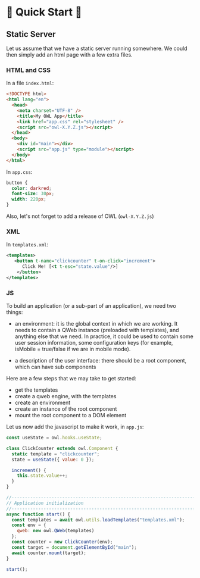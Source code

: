 # 🦉 Quick Start 🦉

## Static Server

Let us assume that we have a static server running somewhere. We could then
simply add an html page with a few extra files.

### HTML and CSS

In a file `index.html`:

```html
<!DOCTYPE html>
<html lang="en">
  <head>
    <meta charset="UTF-8" />
    <title>My OWL App</title>
    <link href="app.css" rel="stylesheet" />
    <script src="owl-X.Y.Z.js"></script>
  </head>
  <body>
    <div id="main"></div>
    <script src="app.js" type="module"></script>
  </body>
</html>
```

In `app.css`:

```css
button {
  color: darkred;
  font-size: 30px;
  width: 220px;
}
```

Also, let's not forget to add a release of OWL (`owl-X.Y.Z.js`)

### XML

In `templates.xml`:

```xml
<templates>
   <button t-name="clickcounter" t-on-click="increment">
      Click Me! [<t t-esc="state.value"/>]
    </button>
</templates>
```

### JS

To build an application (or a sub-part of an application), we need two things:

- an environment: it is the global context in which we are working. It needs to
  contain a QWeb instance (preloaded with templates), and anything else that we
  need. In practice, it could be used to contain some user session information, some
  configuration keys (for example, isMobile = true/false if we are in mobile mode).

- a description of the user interface: there should be a root component, which can
  have sub components

Here are a few steps that we may take to get started:

- get the templates
- create a qweb engine, with the templates
- create an environment
- create an instance of the root component
- mount the root component to a DOM element

Let us now add the javascript to make it work, in `app.js`:

```javascript
const useState = owl.hooks.useState;

class ClickCounter extends owl.Component {
  static template = "clickcounter";
  state = useState({ value: 0 });

  increment() {
    this.state.value++;
  }
}

//------------------------------------------------------------------------------
// Application initialization
//------------------------------------------------------------------------------
async function start() {
  const templates = await owl.utils.loadTemplates("templates.xml");
  const env = {
    qweb: new owl.QWeb(templates)
  };
  const counter = new ClickCounter(env);
  const target = document.getElementById("main");
  await counter.mount(target);
}

start();
```
